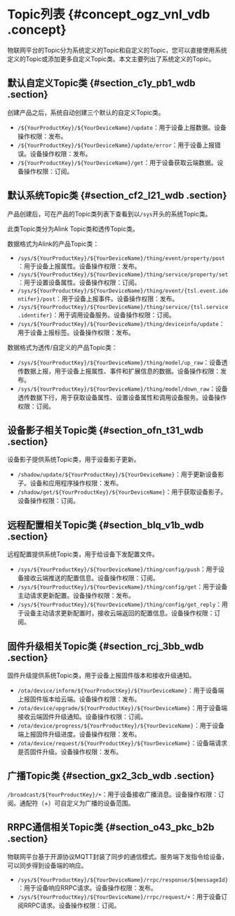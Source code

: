 # Topic列表 {#concept_ogz_vnl_vdb .concept}

物联网平台的Topic分为系统定义的Topic和自定义的Topic，您可以直接使用系统定义的Topic或添加更多自定义Topic类。本文主要列出了系统定义的Topic。

## 默认自定义Topic类 {#section_c1y_pb1_wdb .section}

创建产品之后，系统自动创建三个默认的自定义Topic类。

-   `/${YourProductKey}/${YourDeviceName}/update`：用于设备上报数据。设备操作权限：发布。
-   `/${YourProductKey}/${YourDeviceName}/update/error`：用于设备上报错误。设备操作权限：发布。
-   `/${YourProductKey}/${YourDeviceName}/get`：用于设备获取云端数据。设备操作权限：订阅。

## 默认系统Topic类 {#section_cf2_l21_wdb .section}

产品创建后，可在产品的Topic类列表下查看到以`/sys`开头的系统Topic类。

此类Topic类分为Alink Topic类和透传Topic类。

数据格式为Alink的产品Topic类：

-   `/sys/${YourProductKey}/${YourDeviceName}/thing/event/property/post`：用于设备上报属性。设备操作权限：发布。
-   `/sys/${YourProductKey}/${YourDeviceName}/thing/service/property/set`：用于设置设备属性。设备操作权限：订阅。
-   `/sys/${YourProductKey}/${YourDeviceName}/thing/event/{tsl.event.identifer}/post`：用于设备上报事件。设备操作权限：发布。
-   `/sys/${YourProductKey}/${YourDeviceName}/thing/service/{tsl.service.identifer}`：用于调用设备服务。设备操作权限：订阅。
-   `/sys/${YourProductKey}/${YourDeviceName}/thing/deviceinfo/update`：用于设备上报标签。设备操作权限：发布。

数据格式为透传/自定义的产品Topic类：

-   `/sys/${YourProductKey}/${YourDeviceName}/thing/model/up_raw`：设备透传数据上报，用于设备上报属性、事件和扩展信息的数据。设备操作权限：发布。
-   `/sys/${YourProductKey}/${YourDeviceName}/thing/model/down_raw`：设备透传数据下行，用于获取设备属性、设置设备属性和调用设备服务。设备操作权限：订阅。

## 设备影子相关Topic类 {#section_ofn_t31_wdb .section}

设备影子提供系统Topic类，用于设备影子更新。

-   `/shadow/update/${YourProductKey}/${YourDeviceName}`：用于更新设备影子。设备和应用程序操作权限：发布。
-   `/shadow/get/${YourProductKey}/${YourDeviceName}`：用于获取设备影子。设备操作权限：订阅。

## 远程配置相关Topic类 {#section_blq_v1b_wdb .section}

远程配置提供系统Topic类，用于给设备下发配置文件。

-   `/sys/${YourProductKey}/${YourDeviceName}/thing/config/push`：用于设备接收云端推送的配置信息。设备操作权限：订阅。
-   `/sys/${YourProductKey}/${YourDeviceName}/thing/config/get`：用于设备主动请求更新配置。设备操作权限：发布。
-   `/sys/${YourProductKey}/${YourDeviceName}/thing/config/get_reply`：用于设备主动请求更新配置时，接收云端返回的配置信息。设备操作权限：订阅。

## 固件升级相关Topic类 {#section_rcj_3bb_wdb .section}

固件升级提供系统Topic类，用于设备上报固件版本和接收升级通知。

-   `/ota/device/inform/${YourProductKey}/${YourDeviceName}`：用于设备端上报固件版本给云端。设备操作权限：发布。
-   `/ota/device/upgrade/${YourProductKey}/${YourDeviceName}`：用于设备端接收云端固件升级通知。设备操作权限：订阅。
-   `/ota/device/progress/${YourProductKey}/${YourDeviceName}`：用于设备端上报固件升级进度。设备操作权限：发布。
-   `/ota/device/request/${YourProductKey}/${YourDeviceName}`：设备端请求是否固件升级。设备操作权限：发布。

## 广播Topic类 {#section_gx2_3cb_wdb .section}

`/broadcast/${YourProductKey}/+`：用于设备接收广播消息。设备操作权限：订阅。通配符（+）可自定义为广播的设备范围。

## RRPC通信相关Topic类 {#section_o43_pkc_b2b .section}

物联网平台基于开源协议MQTT封装了同步的通信模式。服务端下发指令给设备，可以同步得到设备端的响应。

-   `/sys/${YourProductKey}/${YourDeviceName}/rrpc/response/${messageId}`：用于设备响应RRPC请求。设备操作权限：发布。
-   `/sys/${YourProductKey}/${YourDeviceName}/rrpc/request/+`：用于设备订阅RRPC请求。设备操作权限：订阅。

